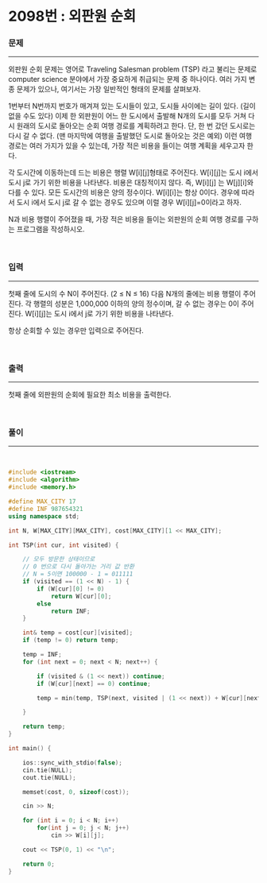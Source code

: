 2098번 : 외판원 순회
===

### 문제
---
외판원 순회 문제는 영어로 Traveling Salesman problem (TSP) 라고 불리는 문제로 computer science 분야에서 가장 중요하게 취급되는 문제 중 하나이다. 여러 가지 변종 문제가 있으나, 여기서는 가장 일반적인 형태의 문제를 살펴보자.

1번부터 N번까지 번호가 매겨져 있는 도시들이 있고, 도시들 사이에는 길이 있다. (길이 없을 수도 있다) 이제 한 외판원이 어느 한 도시에서 출발해 N개의 도시를 모두 거쳐 다시 원래의 도시로 돌아오는 순회 여행 경로를 계획하려고 한다. 단, 한 번 갔던 도시로는 다시 갈 수 없다. (맨 마지막에 여행을 출발했던 도시로 돌아오는 것은 예외) 이런 여행 경로는 여러 가지가 있을 수 있는데, 가장 적은 비용을 들이는 여행 계획을 세우고자 한다.

각 도시간에 이동하는데 드는 비용은 행렬 W[i][j]형태로 주어진다. W[i][j]는 도시 i에서 도시 j로 가기 위한 비용을 나타낸다. 비용은 대칭적이지 않다. 즉, W[i][j] 는 W[j][i]와 다를 수 있다. 모든 도시간의 비용은 양의 정수이다. W[i][i]는 항상 0이다. 경우에 따라서 도시 i에서 도시 j로 갈 수 없는 경우도 있으며 이럴 경우 W[i][j]=0이라고 하자.

N과 비용 행렬이 주어졌을 때, 가장 적은 비용을 들이는 외판원의 순회 여행 경로를 구하는 프로그램을 작성하시오.

<br>

### 입력
---
첫째 줄에 도시의 수 N이 주어진다. (2 ≤ N ≤ 16) 다음 N개의 줄에는 비용 행렬이 주어진다. 각 행렬의 성분은 1,000,000 이하의 양의 정수이며, 갈 수 없는 경우는 0이 주어진다. W[i][j]는 도시 i에서 j로 가기 위한 비용을 나타낸다.

항상 순회할 수 있는 경우만 입력으로 주어진다.

<br>

### 출력
---
첫째 줄에 외판원의 순회에 필요한 최소 비용을 출력한다.

<br>

### 풀이
---

<br>

```c++
#include <iostream>
#include <algorithm>
#include <memory.h>

#define MAX_CITY 17
#define INF 987654321
using namespace std;

int N, W[MAX_CITY][MAX_CITY], cost[MAX_CITY][1 << MAX_CITY];

int TSP(int cur, int visited) {

	// 모두 방문한 상태이므로
	// 0 번으로 다시 돌아가는 거리 값 반환
	// N = 5이면 100000 - 1 = 011111
	if (visited == (1 << N) - 1) {
		if (W[cur][0] != 0)
			return W[cur][0];
		else
			return INF;
	}

	int& temp = cost[cur][visited];
	if (temp != 0) return temp;

	temp = INF;
	for (int next = 0; next < N; next++) {

		if (visited & (1 << next)) continue;
		if (W[cur][next] == 0) continue;

		temp = min(temp, TSP(next, visited | (1 << next)) + W[cur][next]);

	}

	return temp;
}

int main() {

	ios::sync_with_stdio(false);
	cin.tie(NULL);
	cout.tie(NULL);

	memset(cost, 0, sizeof(cost));

	cin >> N;

	for (int i = 0; i < N; i++)
		for(int j = 0; j < N; j++)
			cin >> W[i][j];

	cout << TSP(0, 1) << "\n";

	return 0;
}
```
